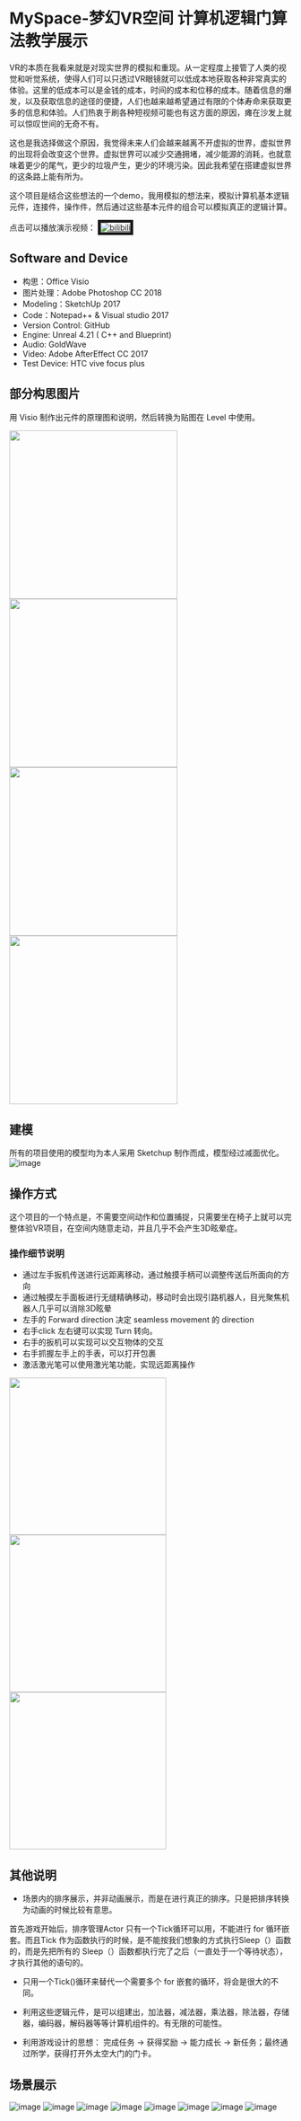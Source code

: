 # MySpace-梦幻VR空间 计算机逻辑门算法教学展示

VR的本质在我看来就是对现实世界的模拟和重现。从一定程度上接管了人类的视觉和听觉系统，使得人们可以只透过VR眼镜就可以低成本地获取各种非常真实的体验。这里的低成本可以是金钱的成本，时间的成本和位移的成本。随着信息的爆发，以及获取信息的途径的便捷，人们也越来越希望通过有限的个体寿命来获取更多的信息和体验。人们热衷于刷各种短视频可能也有这方面的原因，瘫在沙发上就可以惊叹世间的无奇不有。

这也是我选择做这个原因，我觉得未来人们会越来越离不开虚拟的世界，虚拟世界的出现将会改变这个世界。虚拟世界可以减少交通拥堵，减少能源的消耗，也就意味着更少的尾气，更少的垃圾产生，更少的环境污染。因此我希望在搭建虚拟世界的这条路上能有所为。

这个项目是结合这些想法的一个demo，我用模拟的想法来，模拟计算机基本逻辑元件，连接件，操作件，然后通过这些基本元件的组合可以模拟真正的逻辑计算。

点击可以播放演示视频：
<a href="https://www.bilibili.com/video/av57123286"><img src="https://github.com/DreamingPoet/MySpace/blob/master/README_img/looks_11.JPG" alt="bilibili" border="5" /></a>

## Software and Device

* 构思：Office Visio
* 图片处理：Adobe Photoshop CC 2018
* Modeling：SketchUp 2017
* Code：Notepad++ & Visual studio 2017
* Version Control: GitHub
* Engine: Unreal 4.21 ( C++  and Blueprint)
* Audio: GoldWave
* Video: Adobe AfterEffect CC 2017
* Test Device: HTC vive focus plus

## 部分构思图片

用 Visio 制作出元件的原理图和说明，然后转换为贴图在 Level 中使用。

<img src="https://github.com/DreamingPoet/MySpace/blob/master/README_img/visio_0004_%207.jpg" width="300" style="display:inlne;"/><img src="https://github.com/DreamingPoet/MySpace/blob/master/README_img/visio_0002_%209.jpg" width="300" style="display:inlne;"/><img src="https://github.com/DreamingPoet/MySpace/blob/master/README_img/visio_0001_%2010.jpg" width="300" style="display:inlne;"/><img src="https://github.com/DreamingPoet/MySpace/blob/master/README_img/visio_0000_%2011.jpg" width="300" style="display:inlne;" />

## 建模

所有的项目使用的模型均为本人采用 Sketchup 制作而成，模型经过减面优化。
![image](https://github.com/DreamingPoet/MySpace/blob/master/README_img/Model.JPG)

## 操作方式

这个项目的一个特点是，不需要空间动作和位置捕捉，只需要坐在椅子上就可以完整体验VR项目，在空间内随意走动，并且几乎不会产生3D眩晕症。

### 操作细节说明

* 通过左手扳机传送进行远距离移动，通过触摸手柄可以调整传送后所面向的方向
* 通过触摸左手面板进行无缝精确移动，移动时会出现引路机器人，目光聚焦机器人几乎可以消除3D眩晕
* 左手的 Forward direction 决定 seamless movement 的 direction
* 右手click 左右键可以实现 Turn 转向。
* 右手的扳机可以实现可以交互物体的交互
* 右手抓握左手上的手表，可以打开包裹
* 激活激光笔可以使用激光笔功能，实现远距离操作

<img src="https://github.com/DreamingPoet/MySpace/blob/master/README_img/Left.png" width="280" style="display:inlne;"/><img src="https://github.com/DreamingPoet/MySpace/blob/master/README_img/Right.png" width="280" style="display:inlne;"/><img src="https://github.com/DreamingPoet/MySpace/blob/master/README_img/hands.png" width="280" style="display:inlne;"/>

## 其他说明

* 场景内的排序展示，并非动画展示，而是在进行真正的排序。只是把排序转换为动画的时候比较有意思。

首先游戏开始后，排序管理Actor 只有一个Tick循环可以用，不能进行 for 循环嵌套。而且Tick 作为函数执行的时候，是不能按我们想象的方式执行Sleep（）函数的，而是先把所有的 Sleep（）函数都执行完了之后（一直处于一个等待状态），才执行其他的语句的。

* 只用一个Tick()循环来替代一个需要多个 for 嵌套的循环，将会是很大的不同。

* 利用这些逻辑元件，是可以组建出，加法器，减法器，乘法器，除法器，存储器，编码器，解码器等等计算机组件的。有无限的可能性。

* 利用游戏设计的思想： 完成任务 → 获得奖励 → 能力成长 → 新任务；最终通过所学，获得打开外太空大门的门卡。

## 场景展示

![image](https://github.com/DreamingPoet/MySpace/blob/master/README_img/looks_2.JPG)
![image](https://github.com/DreamingPoet/MySpace/blob/master/README_img/looks_3.JPG)
![image](https://github.com/DreamingPoet/MySpace/blob/master/README_img/looks_5.JPG)
![image](https://github.com/DreamingPoet/MySpace/blob/master/README_img/looks_4.JPG)
![image](https://github.com/DreamingPoet/MySpace/blob/master/README_img/looks_7.JPG)
![image](https://github.com/DreamingPoet/MySpace/blob/master/README_img/looks_10.JPG)
![image](https://github.com/DreamingPoet/MySpace/blob/master/README_img/looks_8.JPG)
![image](https://github.com/DreamingPoet/MySpace/blob/master/README_img/looks_6.JPG)














